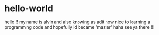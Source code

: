 # hello-world

hello !! my name is alvin and also knowing as adit 
how nice to learning a programming code and hopefully id became 'master' haha
see ya there !!!
